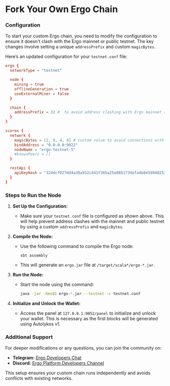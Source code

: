 # Fork Your Own Ergo Chain

### Configuration

To start your custom Ergo chain, you need to modify the configuration to ensure it doesn't clash with the Ergo mainnet or public testnet. The key changes involve setting a unique `addressPrefix` and custom `magicBytes`.

Here’s an updated configuration for your `testnet.conf` file:

```conf
ergo {
  networkType = "testnet"

  node {
    mining = true
    offlineGeneration = true
    useExternalMiner = false
  }

  chain {
    addressPrefix = 32 #  to avoid address clashing with Ergo mainnet and public testnet
  }
}

scorex {
  network {
    magicBytes = [2, 0, 4, 8] # custom value to avoid connections with other networks
    bindAddress = "0.0.0.0:9022"
    nodeName = "ergo-testnet-5"
    #knownPeers = []
  }

  restApi {
    apiKeyHash = "324dcf027dd4a30a932c441f365a25e86b173defa4b8e58948253471b81b72cf"
  }
}
```

### Steps to Run the Node

1. **Set Up the Configuration:**

    - Make sure your `testnet.conf` file is configured as shown above. This will help prevent address clashes with the mainnet and public testnet by using a custom `addressPrefix` and `magicBytes`.

2. **Compile the Node:**

    - Use the following command to compile the Ergo node:

      ```shell
      sbt assembly
      ```

    - This will generate an `ergo.jar` file at `/target/scala*/ergo-*.jar`.

3. **Run the Node:**

    - Start the node using the command:

      ```bash
      java -jar -Xmx4G ergo-*.jar --testnet -c testnet.conf
      ```

4. **Initialize and Unlock the Wallet:**

    - Access the panel at `127.0.0.1:9052/panel` to initialize and unlock your wallet. This is necessary as the first blocks will be generated using Autolykos v1.

### Additional Support

For deeper modifications or any questions, you can join the community on:

- **Telegram:** [Ergo Developers Chat](https://t.me/ErgoDevelopers)
- **Discord:** [Ergo Platform Developers Channel](https://discord.gg/ergo-platform-668903786361651200)

This setup ensures your custom chain runs independently and avoids conflicts with existing networks.
